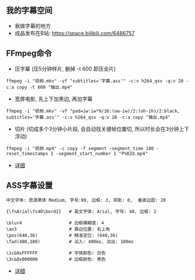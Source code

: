 ## 我的字幕空间

- 我做字幕的地方
- 成品发布在B站: https://space.bilibili.com/6486757

## FFmpeg命令

- 压字幕 (压5分钟样片, 删掉 -t 600 即压全片)

```
ffmpeg -i "视频.mkv" -vf "subtitles='字幕.ass'" -c:v h264_qsv -q:v 20 -c:a copy -t 600 "输出.mp4"
```



- 宽屏电影, 先上下加黑边, 再加字幕
```
ffmpeg -i "视频.mkv" -vf "pad=iw:iw*9/16:(ow-iw)/2:(oh-ih)/2:black, subtitles='字幕.ass'" -c:v h264_qsv -q:v 20 -c:a copy "输出.mp4"
```

- 切片 (切成多个3分钟小片段, 会自动找关键帧位置切, 所以时长会在3分钟上下浮动)

```
ffmpeg -i "视频.mp4" -c copy -f segment -segment_time 180 -reset_timestamps 1 -segment_start_number 1 "P%02d.mp4"
```

- [详细](/FFmpeg.md)

## ASS字幕设置

```
中文字体: 思源黑体 Medium, 字号:80, 边框: 3, 阴影: 0,  垂直边距: 20

{\fnArial\fs40\bord2}   # 英文字体: Arial, 字号: 40, 边框: 2

\blur4                  # 边框模糊度: 4
\an3                    # 靠边位置: 右上角
\pos(640,36)            # 精准定位: (640,36)
\fad(400,100)           # 淡入: 400ms, 淡出: 100ms

\1c&0xFFFFFF            # 字体颜色: 白色
\3c&0x000000            # 边框颜色: 黑色

```

- [详细](/ASS.md)